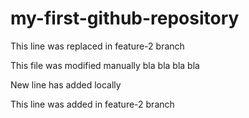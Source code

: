 # my-first-github-repository

This line was replaced in feature-2 branch

This file was modified manually bla bla bla bla

New line has added locally

This line was added in feature-2 branch
